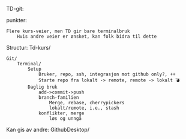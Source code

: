 TD-git:

punkter:

    Flere kurs-veier, men TD gir bare terminalbruk
        Hvis andre veier er ønsket, kan folk bidra til dette




Structur:
Td-kurs/

    Git/
        Terminal/
            Setup
                Bruker, repo, ssh, integrasjon mot github only?, ++
                Starte repo fra lokalt -> remote, remote -> lokalt 💣
            Daglig bruk
                add->commit->push
                branch-familien
                    Merge, rebase, cherrypickers
                    lokalt/remote, i.e., stash
                konflikter, merge
                    løs og unngå



Kan gis av andre:
        GithubDesktop/



